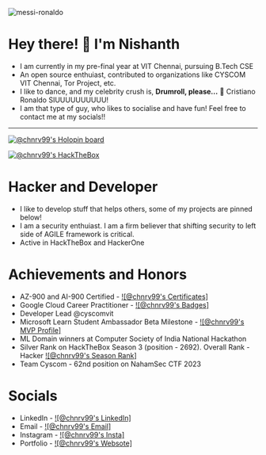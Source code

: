 ![messi-ronaldo](https://user-images.githubusercontent.com/95633551/177534931-0c36d9ea-ebe2-4838-b581-96c03ae1330e.gif)

# Hey there! 👋 I'm Nishanth 
- I am currently in my pre-final year at VIT Chennai, pursuing B.Tech CSE
- An open source enthuiast, contributed to organizations like CYSCOM VIT Chennai, Tor Project, etc.
- I like to dance, and my celebrity crush is, **Drumroll, please...** 🥁 Cristiano Ronaldo SIUUUUUUUUUU!
- I am that type of guy, who likes to socialise and have fun! Feel free to contact me at my socials!!

---

[![@chnrv99's Holopin board](https://holopin.me/chnrv99)](https://holopin.io/@chnrv99)

[![@chnrv99's HackTheBox](https://www.hackthebox.com/badge/image/963787)](https://www.hackthebox.com/badge/image/963787)







# Hacker and Developer
- I like to develop stuff that helps others, some of my projects are pinned below!
- I am a security enthuiast. I am a firm believer that shifting security to left side of AGILE framework is critical.
- Active in HackTheBox and HackerOne

# Achievements and Honors
- AZ-900 and AI-900 Certified - [![@chnrv99's Certificates]](https://learn.microsoft.com/en-us/users/nishanthc-4631/transcript/d5er8uren84y5gp?tab=tab-learning-paths)
- Google Cloud Career Practitioner - [![@chnrv99's Badges]](https://www.cloudskillsboost.google/public_profiles/c5baed26-65be-4c84-99e4-faecf5e05733) 
- Developer Lead @cyscomvit
- Microsoft Learn Student Ambassador Beta Milestone - [![@chnrv99's MVP Profile]](https://mvp.microsoft.com/en-US/studentambassadors/profile/26173cec-824f-4f17-ae18-1a7d731cf064) 
- ML Domain winners at Computer Society of India National Hackathon
- Silver Rank on HackTheBox Season 3 (position - 2692). Overall Rank - Hacker [![@chnrv99's Season Rank]](https://labs.hackthebox.com/achievement/season/963787/3)
- Team Cyscom - 62nd position on NahamSec CTF 2023

# Socials
- LinkedIn - [![@chnrv99's LinkedIn]](https://www.linkedin.com/in/nishanth-chandrasekaran/)
- Email - [![@chnrv99's Email]](nishanth.c2021@vitstudent.ac.in)
- Instagram - [![@chnrv99's Insta]](https://www.instagram.com/chnrv/)
- Portfolio - [![@chnrv99's Websote]](https://chnrv.vercel.app/)




<!---
chnrv99/chnrv99 is a ✨ special ✨ repository because its `README.md` (this file) appears on your GitHub profile.
You can click the Preview link to take a look at your changes.
--->



